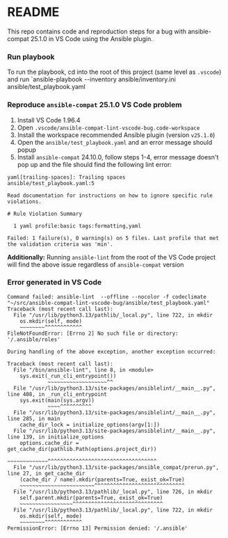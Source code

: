 # README

This repo contains code and reproduction steps for a bug with ansible-compat 25.1.0 in VS Code using the Ansible plugin.

### Run playbook

To run the playbook, cd into the root of this project (same level as `.vscode`) and run `ansible-playbook --inventory ansible/inventory.ini ansible/test_playbook.yaml

### Reproduce `ansible-compat` 25.1.0 VS Code problem

1. Install VS Code 1.96.4
2. Open `.vscode/ansible-compat-lint-vscode-bug.code-workspace`
3. Install the workspace recommended Ansible plugin (version `v25.1.0`)
4. Open the `ansible/test_playbook.yaml` and an error message should popup
5. Install `ansible-compat` 24.10.0, follow steps 1-4, error message doesn't pop up and the file should find the following lint error:


```
yaml[trailing-spaces]: Trailing spaces
ansible/test_playbook.yaml:5

Read documentation for instructions on how to ignore specific rule violations.

# Rule Violation Summary

  1 yaml profile:basic tags:formatting,yaml

Failed: 1 failure(s), 0 warning(s) on 5 files. Last profile that met the validation criteria was 'min'.
```

**Additionally:** Running `ansible-lint` from the root of the VS Code project will find the above issue regardless of `ansible-compat` version

### Error generated in VS Code

```
Command failed: ansible-lint  --offline --nocolor -f codeclimate "~/src/ansible-compat-lint-vscode-bug/ansible/test_playbook.yaml"
Traceback (most recent call last):
  File "/usr/lib/python3.13/pathlib/_local.py", line 722, in mkdir
    os.mkdir(self, mode)
    ~~~~~~~~^^^^^^^^^^^^
FileNotFoundError: [Errno 2] No such file or directory: '/.ansible/roles'

During handling of the above exception, another exception occurred:

Traceback (most recent call last):
  File "/bin/ansible-lint", line 8, in <module>
    sys.exit(_run_cli_entrypoint())
             ~~~~~~~~~~~~~~~~~~~^^
  File "/usr/lib/python3.13/site-packages/ansiblelint/__main__.py", line 408, in _run_cli_entrypoint
    sys.exit(main(sys.argv))
             ~~~~^^^^^^^^^^
  File "/usr/lib/python3.13/site-packages/ansiblelint/__main__.py", line 285, in main
    cache_dir_lock = initialize_options(argv[1:])
  File "/usr/lib/python3.13/site-packages/ansiblelint/__main__.py", line 139, in initialize_options
    options.cache_dir = get_cache_dir(pathlib.Path(options.project_dir))
                        ~~~~~~~~~~~~~^^^^^^^^^^^^^^^^^^^^^^^^^^^^^^^^^^^
  File "/usr/lib/python3.13/site-packages/ansible_compat/prerun.py", line 27, in get_cache_dir
    (cache_dir / name).mkdir(parents=True, exist_ok=True)
    ~~~~~~~~~~~~~~~~~~~~~~~~^^^^^^^^^^^^^^^^^^^^^^^^^^^^^
  File "/usr/lib/python3.13/pathlib/_local.py", line 726, in mkdir
    self.parent.mkdir(parents=True, exist_ok=True)
    ~~~~~~~~~~~~~~~~~^^^^^^^^^^^^^^^^^^^^^^^^^^^^^
  File "/usr/lib/python3.13/pathlib/_local.py", line 722, in mkdir
    os.mkdir(self, mode)
    ~~~~~~~~^^^^^^^^^^^^
PermissionError: [Errno 13] Permission denied: '/.ansible'
```
